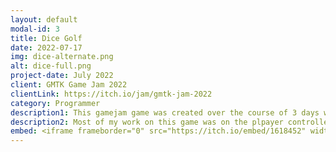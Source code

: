 ```yaml
---
layout: default
modal-id: 3
title: Dice Golf
date: 2022-07-17
img: dice-alternate.png
alt: dice-full.png
project-date: July 2022
client: GMTK Game Jam 2022
clientLink: https://itch.io/jam/gmtk-jam-2022
category: Programmer
description1: This gamejam game was created over the course of 3 days with fellow UCI students. It is a game of golf where a die is used instead of a golfball. Due to time restraints, many planned additional features remained unimplemented. This was the first time making a game in Unreal Engine for most team members.
description2: Most of my work on this game was on the plpayer controller. I created a player controller for shooting the die in a given direction and could change die types. I also implemented interactions with golf holes and hazards.
embed: <iframe frameborder="0" src="https://itch.io/embed/1618452" width="208" height="167"><a href="https://pjheric.itch.io/dice-golf">Dice Golf by pjheric, Dawdle, DragonTamer13, Aipysurus, El Estebann, JustYun, Nathan More</a></iframe>
---
```

